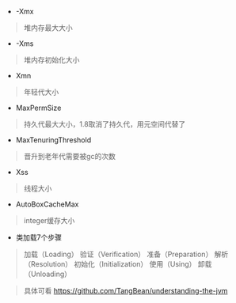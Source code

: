 - -Xmx 
> 堆内存最大大小

- -Xms
> 堆内存初始化大小

- Xmn
> 年轻代大小

- MaxPermSize
> 持久代最大大小，1.8取消了持久代，用元空间代替了

- MaxTenuringThreshold
> 晋升到老年代需要被gc的次数

- Xss
> 线程大小

- AutoBoxCacheMax
> integer缓存大小

- 类加载7个步骤
>加载（Loading）
 验证（Verification）
 准备（Preparation）
 解析（Resolution）
 初始化（Initialization）
 使用（Using）
 卸载（Unloading）

> 具体可看 https://github.com/TangBean/understanding-the-jvm